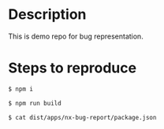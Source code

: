 # Description

This is demo repo for bug representation.

# Steps to reproduce
```bash
$ npm i

$ npm run build

$ cat dist/apps/nx-bug-report/package.json
```
